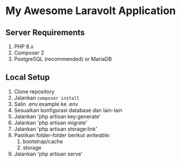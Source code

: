# My Awesome Laravolt Application

## Server Requirements
1. PHP 8.x
1. Composer 2
1. PostgreSQL (recommended) or MariaDB

## Local Setup
1. Clone repository
1. Jalankan `composer install`
1. Salin .env.example ke .env
1. Sesuaikan konfigurasi database dan lain-lain
1. Jalankan 'php artisan key:generate'
1. Jalankan 'php artisan migrate'
1. Jalankan 'php artisan storage:link'
1. Pastikan folder-folder berikut _writeable_:
    1. bootstrap/cache
    1. storage
1. Jalankan 'php artisan serve'
